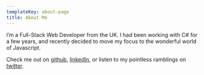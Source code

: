 ```yaml
---
templateKey: about-page
title: About Me
---
```

I’m a Full-Stack Web Developer from the UK. I had been working with C# for a few years, and recently decided to move my focus to the wonderful world of Javascript.

Check me out on [github](https://github.com/lkennxyz), [linkedIn](https://www.linkedin.com/in/lkennxyz/), or listen to my pointless ramblings on [twitter](https://twitter.com/lkennxyz).

